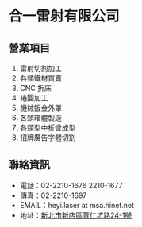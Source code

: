 # 合一雷射有限公司

## 營業項目
1. 雷射切割加工
2. 各類鐵材買賣
3. CNC 折床
4. 捲圓加工
5. 機械鈑金外罩
6. 各類箱體製造
7. 各類型中折彎成型
8. 招牌廣告字體切割

## 聯絡資訊
- 電話：02-2210-1676 2210-1677
- 傳真：02-2210-1697
- EMAIL：heyi.laser at msa.hinet.net
- 地址：[新北市新店區薏仁坑路24-1號](https://www.google.com.tw/maps/place/合一雷射有限公司/@24.959784,121.498418,17z/data=!3m1!4b1!4m2!3m1!1s0x346802539f82c273:0xb4c9b38aa252cd83?hl=zh-TW)
